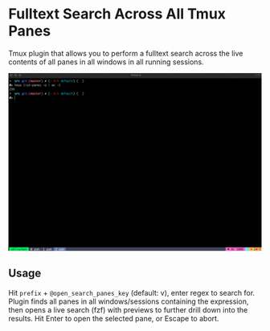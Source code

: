 # Fulltext Search Across All Tmux Panes

Tmux plugin that allows you to perform a fulltext search across the live contents of all panes in all windows in all running sessions.

![tmux-search-panes Demo GIF](./screenrec.gif)

## Usage

Hit `prefix` + `@open_search_panes_key` (default: v), enter regex to search for.
Plugin finds all panes in all windows/sessions containing the expression, then opens a live search (fzf) with previews to further drill down into the results.
Hit Enter to open the selected pane, or Escape to abort.

